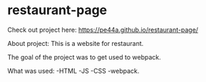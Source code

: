 # restaurant-page

Check out project  here: https://pe44a.github.io/restaurant-page/

About project: This is a website for restaurant.

The goal of the project was to get used to webpack.

What was used: -HTML -JS -CSS -webpack.